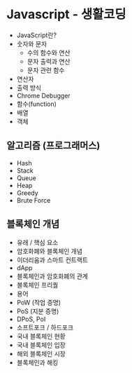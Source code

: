 # Javascript - 생활코딩

 - JavaScript란?
 - 숫자와 문자
    - 수의 함수와 연산
    - 문자 출력과 연산
    - 문자 관련 함수
 - 연산자
 - 출력 방식
 - Chrome Debugger
 - 함수(function)
 - 배열
 - 객체

## 알고리즘 (프로그래머스)

 - Hash
 - Stack
 - Queue
 - Heap
 - Greedy
 - Brute Force
 
 ## 블록체인 개념
 
 - 유래 / 핵심 요소
 - 암호화폐와 블록체인 개념
 - 이더리움과 스마트 컨트랙트
 - dApp
 - 블록체인과 암호화폐의 관계
 - 블록체인 프리퀄
 - 용어
  - PoW (작업 증명)
  - PoS (지분 증명)
  - DPoS, PoI
 - 소프트포크 / 하드포크
 - 국내 블록체인 현황
  - 국내 블록체인 입장
 - 해외 블록체인 시장
 - 블록체인과 해킹
